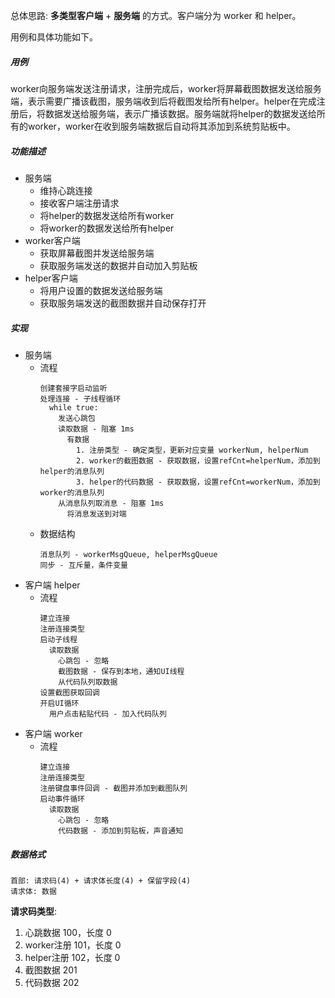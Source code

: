 总体思路: **多类型客户端** + **服务端** 的方式。客户端分为 worker 和 helper。

用例和具体功能如下。

##### 用例

worker向服务端发送注册请求，注册完成后，worker将屏幕截图数据发送给服务端，表示需要广播该截图，服务端收到后将截图发给所有helper。helper在完成注册后，将数据发送给服务端，表示广播该数据。服务端就将helper的数据发送给所有的worker，worker在收到服务端数据后自动将其添加到系统剪贴板中。

##### 功能描述

- 服务端
  - 维持心跳连接
  - 接收客户端注册请求
  - 将helper的数据发送给所有worker
  - 将worker的数据发送给所有helper
- worker客户端
  - 获取屏幕截图并发送给服务端
  - 获取服务端发送的数据并自动加入剪贴板
- helper客户端
  - 将用户设置的数据发送给服务端
  - 获取服务端发送的截图数据并自动保存打开

##### 实现

- 服务端
  - 流程
    ```
    创建套接字启动监听
    处理连接 - 子线程循环
      while true:
        发送心跳包
        读取数据 - 阻塞 1ms
          有数据
            1. 注册类型 - 确定类型，更新对应变量 workerNum, helperNum
            2. worker的截图数据 - 获取数据，设置refCnt=helperNum，添加到helper的消息队列
            3. helper的代码数据 - 获取数据，设置refCnt=workerNum，添加到worker的消息队列
        从消息队列取消息 - 阻塞 1ms
          将消息发送到对端
    ```
  - 数据结构
    ```
    消息队列 - workerMsgQueue, helperMsgQueue
    同步 - 互斥量，条件变量
    ```
- 客户端 helper
  - 流程
    ```
    建立连接
    注册连接类型
    启动子线程
      读取数据
        心跳包 - 忽略
        截图数据 - 保存到本地，通知UI线程
        从代码队列取数据
    设置截图获取回调
    开启UI循环
      用户点击粘贴代码 - 加入代码队列
    ```
- 客户端 worker
  - 流程
    ```
    建立连接
    注册连接类型
    注册键盘事件回调 - 截图并添加到截图队列
    启动事件循环
      读取数据
        心跳包 - 忽略
        代码数据 - 添加到剪贴板，声音通知
    ```

##### 数据格式
```
首部: 请求码(4) + 请求体长度(4) + 保留字段(4)
请求体: 数据
```

**请求码类型**:

1. 心跳数据 100，长度 0
2. worker注册 101，长度 0
3. helper注册 102，长度 0
4. 截图数据 201
5. 代码数据 202


<!-- 
主要功能

- 服务端
  - 广播截图
  - 接收数据并添加到剪贴板
- 客户端
  - 发送数据
  - 接收截图数据，保存并打开

实现

- 服务端
  1. 注册热键回调
     1. 获取当前屏幕截图数据
     2. 通知子进程发送数据
  2. 监听网络请求
  3. 开启子进程建立连接 - 进程间通信
     1. 子线程1 - 发送数据任务
        1. 收到通知后发送截图数据
     2. 子线程2 - 读取数据任务
        1. 读取数据后将数据复制到剪贴板

- 客户端
  1. 建立连接
     1. 开启子线程读取 - 服务端广播数据，保存并打开
  2. 用户执行操作 - 将数据发送到服务端 -->

